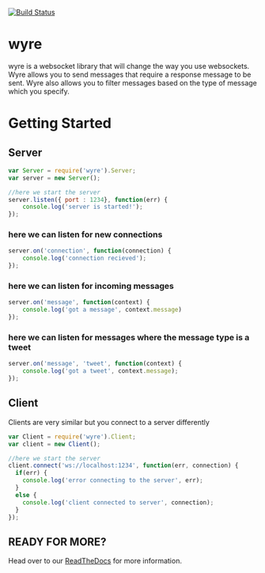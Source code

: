 [![Build Status](https://drone.io/github.com/from-nibly/wyre/status.png)](https://drone.io/github.com/from-nibly/wyre/latest)

# wyre
wyre is a websocket library that will change the way you use websockets.  Wyre allows you to send messages that require a response message to be sent. Wyre also allows you to filter messages based on the type of message which you specify.

# Getting Started

## Server
```js
var Server = require('wyre').Server;
var server = new Server();

//here we start the server
server.listen({ port : 1234}, function(err) {
    console.log('server is started!');
});
```

### here we can listen for new connections
```js
server.on('connection', function(connection) {
    console.log('connection recieved');
});
```

### here we can listen for incoming messages
```js
server.on('message', function(context) {
    console.log('got a message', context.message)
});
```

### here we can listen for messages where the message type is a tweet
```js
server.on('message', 'tweet', function(context) {
    console.log('got a tweet', context.message);
});
```

## Client
Clients are very similar but you connect to a server differently
```js
var Client = require('wyre').Client;
var client = new Client();

//here we start the server
client.connect('ws://localhost:1234', function(err, connection) {
  if(err) {
    console.log('error connecting to the server', err);
  }
  else {
    console.log('client connected to server', connection);
  }
});
```

## READY FOR MORE?
Head over to our [ReadTheDocs](http://wyre.readthedocs.org/en/latest/) for more information.
